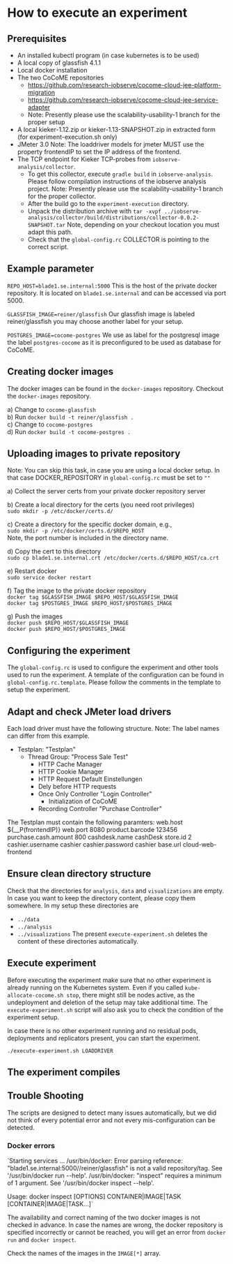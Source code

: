 # How to execute an experiment

## Prerequisites

- An installed kubectl program (in case kubernetes is to be used)
- A local copy of glassfish 4.1.1
- Local docker installation
- The two CoCoME repositories
  - https://github.com/research-iobserve/cocome-cloud-jee-platform-migration
  - https://github.com/research-iobserve/cocome-cloud-jee-service-adapter
  - Note:  Presently please use the scalability-usability-1 branch for the proper setup
- A local kieker-1.12.zip or kieker-1.13-SNAPSHOT.zip in extracted form (for experiment-execution.sh only)
- JMeter 3.0
  Note: The loaddriver models for jmeter MUST use the property
        frontendIP to set the IP address of the frontend.
- The TCP endpoint for Kieker TCP-probes from 
  `iobserve-analysis/collector`.
  - To get this collector, execute `gradle build` in 
    `iobserve-analysis`. Please follow compilation instructions of the iobserve analysis project.
    Note: Presently please use the scalability-usability-1 branch for the proper collector.
  - After the build go to the `experiment-execution` directory.
  - Unpack the distribution archive with
    `tar -xvpf ../iobserve-analysis/collector/build/distributions/collector-0.0.2-SNAPSHOT.tar`
    Note, depending on your checkout location you must adapt this path.
  - Check that the `global-config.rc` COLLECTOR is pointing to the
    correct script.
    
## Example parameter

`REPO_HOST=blade1.se.internal:5000`
This is the host of the private docker repository. It is located on
`blade1.se.internal` and can be accessed via port 5000.

`GLASSFISH_IMAGE=reiner/glassfish`
Our glassfish image is labeled reiner/glassfish you may choose another
label for your setup.

`POSTGRES_IMAGE=cocome-postgres`
We use as label for the postgresql image the label `postgres-cocome` as
it is preconfigured to be used as database for CoCoME.

## Creating docker images

The docker images can be found in the `docker-images` repository.
Checkout the `docker-images` repository.

a) Change to `cocome-glassfish` <br />
b) Run `docker build -t reiner/glassfish .` <br />
c) Change to `cocome-postgres` <br />
d) Run `docker build -t cocome-postgres .` <br />

## Uploading images to private repository

Note: You can skip this task, in case you are using a local docker setup.
In that case DOCKER_REPOSITORY in `global-config.rc` must be set to `""`

a) Collect the server certs from your private docker repository server

b) Create a local directory for the certs (you need root privileges)<br />
   `sudo mkdir -p /etc/docker/certs.d/`
   
c) Create a directory for the specific docker domain, e.g., <br />
   `sudo mkdir -p /etc/docker/certs.d/$REPO_HOST` <br />
   Note, the port number is included in the directory name.
   
d) Copy the cert to this directory <br />
   `sudo cp blade1.se.internal.crt /etc/docker/certs.d/$REPO_HOST/ca.crt`
   
e) Restart docker <br />
   `sudo service docker restart`
   
f) Tag the image to the private docker repository <br />
   `docker tag $GLASSFISH_IMAGE $REPO_HOST/$GLASSFISH_IMAGE` <br />
   `docker tag $POSTGRES_IMAGE $REPO_HOST/$POSTGRES_IMAGE` 
   
g) Push the images <br />
   `docker push $REPO_HOST/$GLASSFISH_IMAGE` <br />
   `docker push $REPO_HOST/$POSTGRES_IMAGE`

## Configuring the experiment

The `global-config.rc` is used to configure the experiment and other
tools used to run the experiment. A template of the configuration can
be found in `global-config.rc.template`. Please follow the comments in
the template to setup the experiment.

## Adapt and check JMeter load drivers

Each load driver must have the following structure. Note: The label
names can differ from this example.
+ Testplan: "Testplan"
  + Thread Group: "Process Sale Test"
    - HTTP Cache Manager
    - HTTP Cookie Manager
    - HTTP Request Default Einstellungen
    - Dely before HTTP requests
    + Once Only Controller "Login Controller"
      - Initialization of CoCoME 
    + Recording Controller "Purchase Controller"

The Testplan must contain the following paramters:
web.host             ${__P(frontendIP)}
web.port             8080
product.barcode      123456
purchase.cash.amount 800
cashdesk.name        cashDesk
store.id             2
cashier.username     cashier
cashier.password     cashier
base.url             cloud-web-frontend

## Ensure clean directory structure

Check that the directories for `analysis`, `data` and `visualizations`
are empty. In case you want to keep the directory content, please copy
them somewhere. In my setup these directories are
- `../data`
- `../analysis`
- `../visualizations`
The present `execute-experiment.sh` deletes the content of these
directories automatically.

## Execute experiment

Before executing the experiment make sure that no other experiment is
already running on the Kubernetes system. Even if you called
`kube-allocate-cocome.sh stop`, there might still be nodes active, as
the undeployment and deletion of the setup may take additional time.
The `execute-experiment.sh` script will also ask you to check the 
condition of the experiment setup.

In case there is no other experiment running and no residual pods, 
deployments and replicators present, you can start the experiment.

`./execute-experiment.sh LOADDRIVER`

## The experiment compiles

## Trouble Shooting

The scripts are designed to detect many issues automatically, but we did not think of every
potential error and not every mis-configuration can be detected.

### Docker errors
`Starting services ...
/usr/bin/docker: Error parsing reference: "blade1.se.internal:5000//reiner/glassfish" is not a valid repository/tag.
See '/usr/bin/docker run --help'.
/usr/bin/docker: "inspect" requires a minimum of 1 argument.
See '/usr/bin/docker inspect --help'.

Usage:	docker inspect [OPTIONS] CONTAINER|IMAGE|TASK [CONTAINER|IMAGE|TASK...]`

The availability and correct naming of the two docker images is not checked in advance.
In case the names are wrong, the docker repository is specified incorrectly or cannot be reached,
you will get an error from `docker run` and `docker inspect`.

Check the names of the images in the `IMAGE[*]` array.
